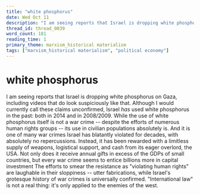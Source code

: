 ```yaml
---
title: "white phosphorus"
date: Wed Oct 11
description: "I am seeing reports that Israel is dropping white phosphorus on Gaza, including videos that do look suspiciously like that."
thread_id: thread_0039
word_count: 181
reading_time: 1
primary_theme: marxism_historical materialism
tags: ["marxism_historical materialism", "political economy"]
---
```


# white phosphorus

I am seeing reports that Israel is dropping white phosphorus on Gaza, including videos that do look suspiciously like that. Although I would currently call these claims unconfirmed, Israel *has* used white phosphorus in the past: both in 2014 and in 2008/2009. While the use of white phosphorus itself is not a war crime -- despite the efforts of numerous human rights groups -- its use in civilian populations absolutely is. And it is one of many war crimes Israel has blatantly violated for decades, with absolutely no repercussions. Instead, it has been rewarded with a limitless supply of weapons, logistical support, and cash from its eager overlord, the USA. Not only does it receive annual gifts in excess of the GDPs of small countries, but every war crime seems to entice billions more in capital investment The efforts to smear the resistance as "violating human rights" are laughable in their sloppiness -- utter fabrications, while Israel's grotesque history of war crimes is universally confirmed. "International law" is not a real thing: it's only applied to the enemies of the west.